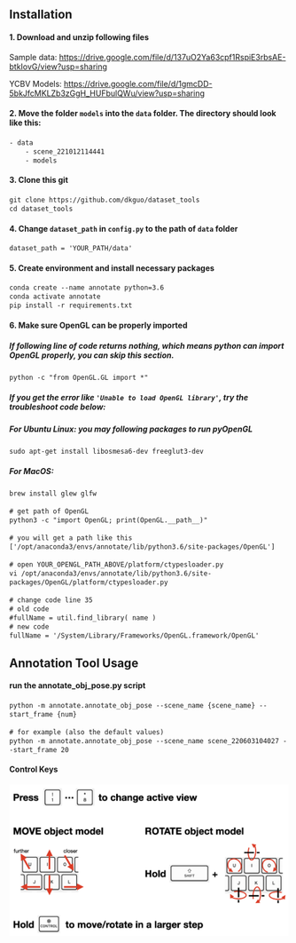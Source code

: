 ## Installation
#### 1. Download and unzip following files
Sample data: https://drive.google.com/file/d/137uO2Ya63cpf1RspiE3rbsAE-btkIovG/view?usp=sharing

YCBV Models: https://drive.google.com/file/d/1gmcDD-5bkJfcMKLZb3zGgH_HUFbulQWu/view?usp=sharing


#### 2. Move the folder `models` into the `data` folder. The directory should look like this:
```
- data
    - scene_221012114441
    - models
```

#### 3. Clone this git
```
git clone https://github.com/dkguo/dataset_tools
cd dataset_tools
```

#### 4. Change `dataset_path` in `config.py` to the path of `data` folder
```
dataset_path = 'YOUR_PATH/data'
```

#### 5. Create environment and install necessary packages
```
conda create --name annotate python=3.6
conda activate annotate
pip install -r requirements.txt
```

#### 6. Make sure OpenGL can be properly imported
##### If following line of code returns nothing, which means python can import OpenGL properly, you can skip this section.
```
python -c "from OpenGL.GL import *"
```

##### If you get the error like `'Unable to load OpenGL library'`, try the troubleshoot code below:
##### For Ubuntu Linux: you may following packages to run pyOpenGL
```
sudo apt-get install libosmesa6-dev freeglut3-dev
```

##### For MacOS:
```
brew install glew glfw

# get path of OpenGL
python3 -c "import OpenGL; print(OpenGL.__path__)"

# you will get a path like this
['/opt/anaconda3/envs/annotate/lib/python3.6/site-packages/OpenGL']

# open YOUR_OPENGL_PATH_ABOVE/platform/ctypesloader.py
vi /opt/anaconda3/envs/annotate/lib/python3.6/site-packages/OpenGL/platform/ctypesloader.py

# change code line 35
# old code
#fullName = util.find_library( name )
# new code
fullName = '/System/Library/Frameworks/OpenGL.framework/OpenGL'
```


## Annotation Tool Usage
#### run the annotate_obj_pose.py script
```
python -m annotate.annotate_obj_pose --scene_name {scene_name} --start_frame {num}

# for example (also the default values)
python -m annotate.annotate_obj_pose --scene_name scene_220603104027 --start_frame 20
```

#### Control Keys
<img src="instructions.png" alt="control keys"/>

